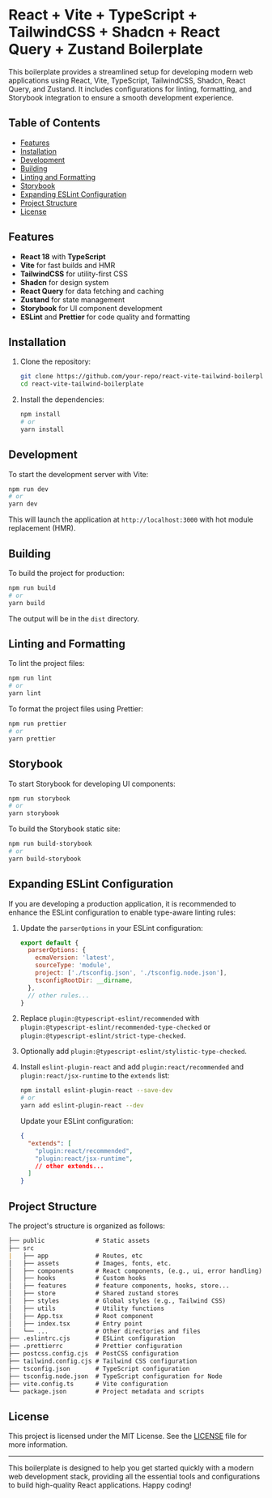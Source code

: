 # React + Vite + TypeScript + TailwindCSS + Shadcn + React Query + Zustand Boilerplate

This boilerplate provides a streamlined setup for developing modern web applications using React, Vite, TypeScript, TailwindCSS, Shadcn, React Query, and Zustand. It includes configurations for linting, formatting, and Storybook integration to ensure a smooth development experience.

## Table of Contents

- [Features](#features)
- [Installation](#installation)
- [Development](#development)
- [Building](#building)
- [Linting and Formatting](#linting-and-formatting)
- [Storybook](#storybook)
- [Expanding ESLint Configuration](#expanding-eslint-configuration)
- [Project Structure](#project-structure)
- [License](#license)

## Features

- **React 18** with **TypeScript**
- **Vite** for fast builds and HMR
- **TailwindCSS** for utility-first CSS
- **Shadcn** for design system
- **React Query** for data fetching and caching
- **Zustand** for state management
- **Storybook** for UI component development
- **ESLint** and **Prettier** for code quality and formatting

## Installation

1. Clone the repository:

    ```sh
    git clone https://github.com/your-repo/react-vite-tailwind-boilerplate.git
    cd react-vite-tailwind-boilerplate
    ```

2. Install the dependencies:

    ```sh
    npm install
    # or
    yarn install
    ```

## Development

To start the development server with Vite:

```sh
npm run dev
# or
yarn dev
```

This will launch the application at `http://localhost:3000` with hot module replacement (HMR).

## Building

To build the project for production:

```sh
npm run build
# or
yarn build
```

The output will be in the `dist` directory.

## Linting and Formatting

To lint the project files:

```sh
npm run lint
# or
yarn lint
```

To format the project files using Prettier:

```sh
npm run prettier
# or
yarn prettier
```

## Storybook

To start Storybook for developing UI components:

```sh
npm run storybook
# or
yarn storybook
```

To build the Storybook static site:

```sh
npm run build-storybook
# or
yarn build-storybook
```

## Expanding ESLint Configuration

If you are developing a production application, it is recommended to enhance the ESLint configuration to enable type-aware linting rules:

1. Update the `parserOptions` in your ESLint configuration:

    ```js
    export default {
      parserOptions: {
        ecmaVersion: 'latest',
        sourceType: 'module',
        project: ['./tsconfig.json', './tsconfig.node.json'],
        tsconfigRootDir: __dirname,
      },
      // other rules...
    }
    ```

2. Replace `plugin:@typescript-eslint/recommended` with `plugin:@typescript-eslint/recommended-type-checked` or `plugin:@typescript-eslint/strict-type-checked`.

3. Optionally add `plugin:@typescript-eslint/stylistic-type-checked`.

4. Install `eslint-plugin-react` and add `plugin:react/recommended` and `plugin:react/jsx-runtime` to the `extends` list:

    ```sh
    npm install eslint-plugin-react --save-dev
    # or
    yarn add eslint-plugin-react --dev
    ```

    Update your ESLint configuration:

    ```json
    {
      "extends": [
        "plugin:react/recommended",
        "plugin:react/jsx-runtime",
        // other extends...
      ]
    }
    ```

## Project Structure

The project's structure is organized as follows:

```md
├── public              # Static assets
├── src
|   ├── app             # Routes, etc
│   ├── assets          # Images, fonts, etc.
│   ├── components      # React components, (e.g., ui, error handling)
│   ├── hooks           # Custom hooks
│   ├── features        # feature components, hooks, store...
│   ├── store           # Shared zustand stores
│   ├── styles          # Global styles (e.g., Tailwind CSS)
│   ├── utils           # Utility functions
│   ├── App.tsx         # Root component
│   ├── index.tsx       # Entry point
│   └── ...             # Other directories and files
├── .eslintrc.cjs       # ESLint configuration
├── .prettierrc         # Prettier configuration
├── postcss.config.cjs  # PostCSS configuration
├── tailwind.config.cjs # Tailwind CSS configuration
├── tsconfig.json       # TypeScript configuration
├── tsconfig.node.json  # TypeScript configuration for Node
├── vite.config.ts      # Vite configuration
└── package.json        # Project metadata and scripts
```

## License

This project is licensed under the MIT License. See the [LICENSE](LICENSE) file for more information.

---

This boilerplate is designed to help you get started quickly with a modern web development stack, providing all the essential tools and configurations to build high-quality React applications. Happy coding!
